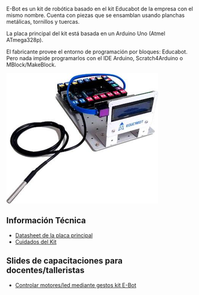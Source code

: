 <!--
.. title: E-Bot
.. slug: e-bot
.. date: 2022-08-04 14:35:27 UTC-03:00
.. tags: 
.. category: 
.. link: 
.. description: 
.. type: text
-->


E-Bot es un kit de robótica basado en el kit Educabot de la empresa con el mismo
nombre. Cuenta con piezas que se ensamblan usando planchas metálicas, tornillos
y tuercas.

La placa principal del kit está basada en un Arduino Uno (Atmel ATmega328p).

El fabricante provee el entorno de programación por bloques: Educabot.
Pero nada impide programarlos con el IDE Arduino, Scratch4Arduino o
MBlock/MakeBlock.

![E-Bot](/images/kits/e-bot.jpg)

Información Técnica
-------------------

* [Datasheet de la placa principal](https://drive.google.com/file/d/13zT191EMNxrGKJ_NHoD9BTB4Jpe0x3Dd/view?usp=sharing)
* [Cuidados del Kit](https://drive.google.com/file/d/1Ml7iThWXxX23NyLEuAXBI0w8or_DQ_BG/view?usp=sharing)

Slides de capacitaciones para docentes/talleristas
--------------------------------------------------

* [Controlar motores/led mediante gestos kit E-Bot](https://drive.google.com/file/d/13wyNJPZTBdvzrzW-F0O9HUzg4WwnRo9O/view?usp=sharing)